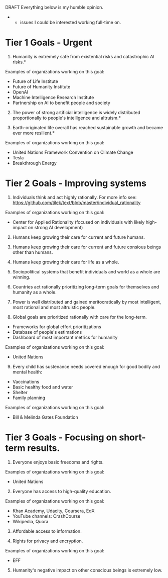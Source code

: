 DRAFT
Everything below is my humble opinion.

* - issues I could be interested working full-time on.


# Tier 1 Goals - Urgent

1. Humanity is extremely safe from existential risks and catastrophic AI risks.*

Examples of organizations working on this goal:
* Future of Life Institute
* Future of Humanity Institute
* OpenAI
* Machine Intelligence Research Institute
* Partnership on AI to benefit people and society

2. The power of strong artificial intelligence is widely distributed proportionally to people's intelligence and altruism.*

3. Earth-originated life overall has reached sustainable growth and became ever more resilient.*

Examples of organizations working on this goal: 
* United Nations Framework Convention on Climate Change
* Tesla
* Breakthrough Energy


# Tier 2 Goals - Improving systems


1. Individuals think and act highly rationally.
For more info see: https://github.com/tilek/text/blob/master/individual_rationality

Examples of organizations working on this goal: 
- Center for Applied Rationality (focused on individuals with likely high-impact on strong AI development)

2. Humans keep growing their care for current and future humans.

3. Humans keep growing their care for current and future consious beings other than humans.

4. Humans keep growing their care for life as a whole.

5. Sociopolitical systems that benefit individuals and world as a whole are winning.

6. Countries act rationally prioritizing long-term goals for themselves and humanity as a whole.

7. Power is well distributed and gained meritocratically by most intelligent, most rational and most altruistic people.
  
8. Global goals are prioritized rationally with care for the long-term.
* Frameworks for global effort prioritizations
* Database of people's estimations
* Dashboard of most important metrics for humanity

Examples of organizations working on this goal: 
- United Nations

9. Every child has sustenance needs covered enough for good bodily and mental health:
- Vaccinations
- Basic healthy food and water
- Shelter
- Family planning

Examples of organizations working on this goal: 
- Bill & Melinda Gates Foundation


# Tier 3 Goals - Focusing on short-term results.

1. Everyone enjoys basic freedoms and rights.

Examples of organizations working on this goal: 
- United Nations

2. Everyone has access to high-quality education.

Examples of organizations working on this goal: 
- Khan Academy, Udacity, Coursera, EdX
- YouTube channels: CrashCourse
- Wikipedia, Quora

3. Affordable access to information.

4. Rights for privacy and encryption.

Examples of organizations working on this goal: 
- EFF

5. Humanity's negative impact on other conscious beings is extremely low.
